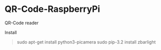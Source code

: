 # QR-Code-RaspberryPi
QR-Code reader

Install
>sudo apt-get install python3-picamera
>sudo pip-3.2 install zbarlight
